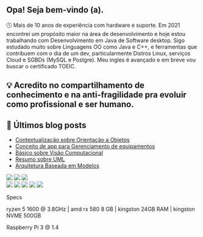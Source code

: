 
## Opa! Seja bem-vindo (a).

🕔 Mais de 10 anos de experiência com hardware e suporte. Em 2021 encontrei um propósito maior na área de desenvolvimento e hoje estou trabalhando com Desenvolvimento em Java de Software desktop. Sigo estudado muito sobre Linguagens OO como Java e C++, e ferramentas que contribuem com o dia de um dev, particularmente Distros Linux, serviços Cloud e SGBDs (MySQL e Postgre).
Meu ingles é avançado e em breve vou buscar o certificado TOEIC.

## 💡 Acredito no compartilhamento de conhecimento e na anti-fragilidade pra evoluir como profissional e ser humano.

##  📝 Últimos blog posts
<!-- BLOG-POST-LIST:START -->
- [Contextualização sobre Orientação a Objetos](https://dev.to/guithomas/contextualizacao-sobre-orientacao-a-objetos-gfn)
- [Conceito de app para Gerenciamento de equipamentos](https://dev.to/guithomas/conceito-de-app-para-gerenciamento-de-equipamentos-31lg)
- [Básico sobre Visão Computacional](https://dev.to/guithomas/visao-computacional-129m)
- [Resumo sobre UML](https://dev.to/guithomas/resumo-sobre-uml-3bi0)
- [Arquitetura Baseada em Modelos](https://dev.to/guithomas/arquitetura-baseada-em-modelos-28pm)
<!-- BLOG-POST-LIST:END -->


<div>
<a href="https://www.linkedin.com/in/guilhermethomas/v" target="_blank"><img src="https://img.shields.io/badge/-LinkedIn-%230077B5?style=for-the-badge&logo=linkedin&logoColor=white" target="_blank"></a>
<a href="https://www.instagram.com/guisithos" target="_blank"><img src="https://img.shields.io/badge/-Instagram-%23E4405F?style=for-the-badge&logo=instagram&logoColor=white" target="_blank"></a>
<a href="hhttps://dev.to/guithomas" target="_blank"><img src="https://img.shields.io/badge/dev.to-0A0A0A?style=for-the-badge&logo=dev.to&logoColor=white" target="_blank"></a>
 
</div>

<div>
 <img src="https://img.shields.io/badge/Java-ED8B00?style=for-the-badge&logo=java&logoColor=white" target="_blank">
 <img src="https://img.shields.io/badge/rust-%23000000.svg?style=for-the-badge&logo=rust&logoColor=white" target="_blank">
 <img src="https://img.shields.io/badge/Manjaro-35BF5C?style=for-the-badge&logo=Manjaro&logoColor=white" target="_blank">
 <img src="https://img.shields.io/badge/shell_script-%23121011.svg?style=for-the-badge&logo=gnu-bash&logoColor=white" target="_blank">
 <img src="https://img.shields.io/badge/postgres-%23316192.svg?style=for-the-badge&logo=postgresql&logoColor=white" target="_blank"
 

 
</div>

Specs

ryzen 5 1600 @ 3.8GHz | amd rx 580 8 GB | kingston 24GB RAM | kingston NVME 500GB

Raspberry Pi 3 @ 1.4
  

